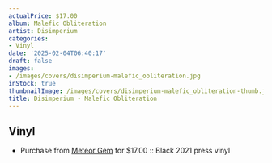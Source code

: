 ```yaml
---
actualPrice: $17.00
album: Malefic Obliteration
artist: Disimperium
categories:
- Vinyl
date: '2025-02-04T06:40:17'
draft: false
images:
- /images/covers/disimperium-malefic_obliteration.jpg
inStock: true
thumbnailImage: /images/covers/disimperium-malefic_obliteration-thumb.jpg
title: Disimperium - Malefic Obliteration
---
```


## Vinyl
* Purchase from [Meteor Gem](https://meteor-gem.com/products/disimperium-malefic-obliteration-7) for $17.00 :: Black 2021 press vinyl
